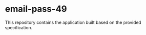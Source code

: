 # email-pass-49

This repository contains the application built based on the provided specification.